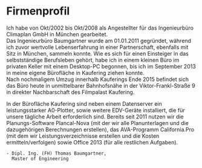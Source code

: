 # Firmenprofil
Ich habe von Okt/2002 bis Okt/2008 als Angestellter für das Ingenieurbüro Climaplan GmbH in München gearbeitet.  
Das Ingenieurbüro Baumgartner wurde am 01.01.2011 gegründet, während ich zuvor wertvolle Lebenserfahrung in einer Partnerschaft, ebenfalls mit Sitz in München, sammeln konnte. Wie es sich für einen Einsteiger in das selbstständige Berufsleben gehört, habe ich in einem kleinen Büro im privaten Keller mit einem Desktop-PC begonnen, bis ich im September 2013 in meine eigene Bürofläche in Kaufering ziehen konnte.  
Nach nochmaligem Umzug innerhalb Kauferings Ende 2015 befindet sich das Büro heute in unmittelbarer Bahnhofsnähe in der Viktor-Frankl-Straße 9 in direkter Nachbarschaft des Filmpalast Kaufering.

In der Bürofläche Kaufering sind neben einem Datenserver ein leistungsstarker A0-Plotter, sowie weitere EDV-Geräte installiert, die für unsere tägliche Arbeit erforderlich sind. Bereits seit 2011 nutzen wir die Planungs-Software Plancal-Nova (mit der wir alle Planunterlagen und die dazugehörigen Berechnungen erstellen), das AVA-Programm California.Pro (mit dem wir Leistungsverzeichnisse erstellen und die Kosten ermitteln/verfolgen) sowie Office 2013 (für alle restlichen Aufgaben).

```
- Dipl. Ing. (FH) Thomas Baumgartner,
  Master of Engineering
```
